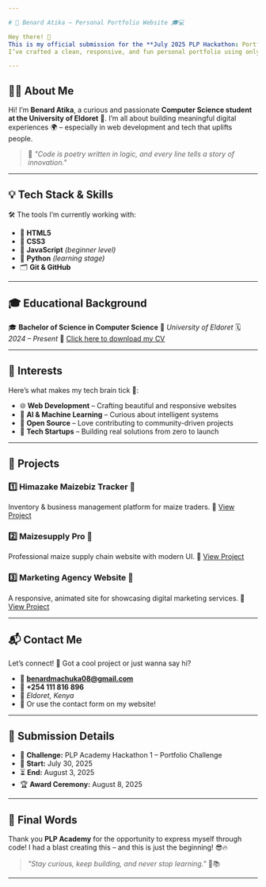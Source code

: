 ```yaml
---

# 🚀 Benard Atika – Personal Portfolio Website 🎓💻

Hey there! 👋
This is my official submission for the **July 2025 PLP Hackathon: Portfolio Challenge**.
I’ve crafted a clean, responsive, and fun personal portfolio using only **HTML & CSS** – and a whole lotta heart ❤️.

---
```


## 👨‍💻 About Me

Hi! I’m **Benard Atika**, a curious and passionate **Computer Science student at the University of Eldoret** 🏫.
I’m all about building meaningful digital experiences 🌍 – especially in web development and tech that uplifts people.

> 💬 *"Code is poetry written in logic, and every line tells a story of innovation."*

---

## 💡 Tech Stack & Skills

🛠️ The tools I’m currently working with:

* 🧱 **HTML5**
* 🎨 **CSS3**
* 🧠 **JavaScript** *(beginner level)*
* 🐍 **Python** *(learning stage)*
* 🗂️ **Git & GitHub**

---

## 🎓 Educational Background

🎓 **Bachelor of Science in Computer Science**
📍 *University of Eldoret*
🗓️ *2024 – Present*
📄 [Click here to download my CV](./cv.pdf)

---

## 🎯 Interests

Here’s what makes my tech brain tick 🔧:

* 🌐 **Web Development** – Crafting beautiful and responsive websites
* 🤖 **AI & Machine Learning** – Curious about intelligent systems
* 🧩 **Open Source** – Love contributing to community-driven projects
* 🚀 **Tech Startups** – Building real solutions from zero to launch

---

## 🌟 Projects

### 1️⃣ Himazake Maizebiz Tracker 🌽

Inventory & business management platform for maize traders.
🔗 [View Project](https://himazake.netlify.app/login)

### 2️⃣ Maizesupply Pro 🌾

Professional maize supply chain website with modern UI.
🔗 [View Project](https://maizesuplypro.netlify.app/)

### 3️⃣ Marketing Agency Website 🚀

A responsive, animated site for showcasing digital marketing services.
🔗 [View Project](https://catalysta.netlify.app/)

---

## 📬 Contact Me

Let’s connect! 🤝
Got a cool project or just wanna say hi?

* 📧 **[benardmachuka08@gmail.com](mailto:benardmachuka08@gmail.com)**
* 📱 **+254 111 816 896**
* 📍 *Eldoret, Kenya*
* 💬 Or use the contact form on my website!

---

## 📝 Submission Details

* 🔧 **Challenge:** PLP Academy Hackathon 1 – Portfolio Challenge
* 📅 **Start:** July 30, 2025
* ⏳ **End:** August 3, 2025
* 🏆 **Award Ceremony:** August 8, 2025

---

## 🙌 Final Words

Thank you **PLP Academy** for the opportunity to express myself through code!
I had a blast creating this – and this is just the beginning! 😎🔥

> *"Stay curious, keep building, and never stop learning."* 🚧📚

---
